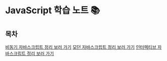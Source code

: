 # JavaScript 학습 노트 📚

## 목차

[비동기 자바스크립트 정리 보러 가기](./비동기-자바스크립트.md)
[모던 자바스크립트 정리 보러 가기](./모던자바스크립트.md)
[인터렉티브 자바스크립트 정리 보러 가기](./인터렉티브자바스크립트.md)
